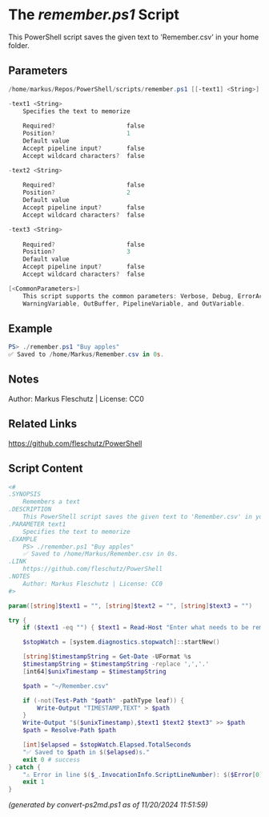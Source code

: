 The *remember.ps1* Script
===========================

This PowerShell script saves the given text to 'Remember.csv' in your home folder.

Parameters
----------
```powershell
/home/markus/Repos/PowerShell/scripts/remember.ps1 [[-text1] <String>] [[-text2] <String>] [[-text3] <String>] [<CommonParameters>]

-text1 <String>
    Specifies the text to memorize
    
    Required?                    false
    Position?                    1
    Default value                
    Accept pipeline input?       false
    Accept wildcard characters?  false

-text2 <String>
    
    Required?                    false
    Position?                    2
    Default value                
    Accept pipeline input?       false
    Accept wildcard characters?  false

-text3 <String>
    
    Required?                    false
    Position?                    3
    Default value                
    Accept pipeline input?       false
    Accept wildcard characters?  false

[<CommonParameters>]
    This script supports the common parameters: Verbose, Debug, ErrorAction, ErrorVariable, WarningAction, 
    WarningVariable, OutBuffer, PipelineVariable, and OutVariable.
```

Example
-------
```powershell
PS> ./remember.ps1 "Buy apples"
✅ Saved to /home/Markus/Remember.csv in 0s.

```

Notes
-----
Author: Markus Fleschutz | License: CC0

Related Links
-------------
https://github.com/fleschutz/PowerShell

Script Content
--------------
```powershell
<#
.SYNOPSIS
	Remembers a text 
.DESCRIPTION
	This PowerShell script saves the given text to 'Remember.csv' in your home folder.
.PARAMETER text1
	Specifies the text to memorize
.EXAMPLE
	PS> ./remember.ps1 "Buy apples"
	✅ Saved to /home/Markus/Remember.csv in 0s.
.LINK
	https://github.com/fleschutz/PowerShell
.NOTES
	Author: Markus Fleschutz | License: CC0
#>

param([string]$text1 = "", [string]$text2 = "", [string]$text3 = "")

try {
	if ($text1 -eq "") { $text1 = Read-Host "Enter what needs to be remembered" }

	$stopWatch = [system.diagnostics.stopwatch]::startNew()

	[string]$timestampString = Get-Date -UFormat %s
	$timestampString = $timestampString -replace ',','.'
	[int64]$unixTimestamp = $timestampString

	$path = "~/Remember.csv"

	if (-not(Test-Path "$path" -pathType leaf)) {
		Write-Output "TIMESTAMP,TEXT" > $path
	}
	Write-Output "$($unixTimestamp),$text1 $text2 $text3" >> $path
	$path = Resolve-Path $path

	[int]$elapsed = $stopWatch.Elapsed.TotalSeconds
	"✅ Saved to $path in $($elapsed)s."
	exit 0 # success
} catch {
	"⚠️ Error in line $($_.InvocationInfo.ScriptLineNumber): $($Error[0])"
	exit 1
}
```

*(generated by convert-ps2md.ps1 as of 11/20/2024 11:51:59)*
